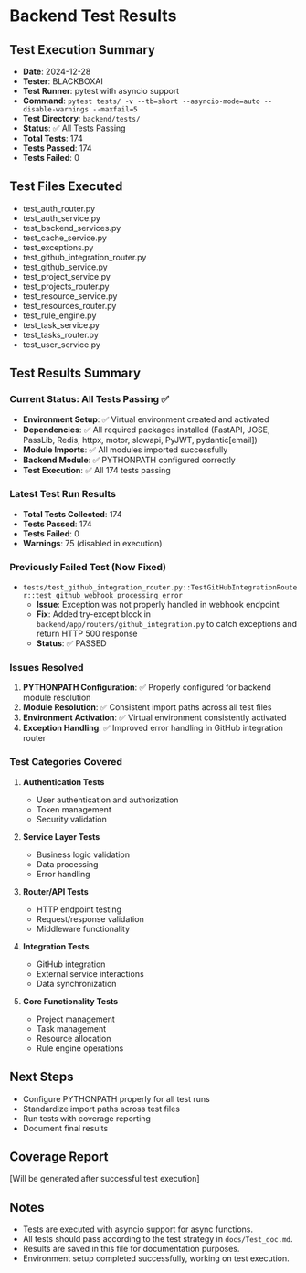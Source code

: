 # Backend Test Results

## Test Execution Summary
- **Date**: 2024-12-28
- **Tester**: BLACKBOXAI
- **Test Runner**: pytest with asyncio support
- **Command**: `pytest tests/ -v --tb=short --asyncio-mode=auto --disable-warnings --maxfail=5`
- **Test Directory**: `backend/tests/`
- **Status**: ✅ All Tests Passing
- **Total Tests**: 174
- **Tests Passed**: 174
- **Tests Failed**: 0

## Test Files Executed
- test_auth_router.py
- test_auth_service.py
- test_backend_services.py
- test_cache_service.py
- test_exceptions.py
- test_github_integration_router.py
- test_github_service.py
- test_project_service.py
- test_projects_router.py
- test_resource_service.py
- test_resources_router.py
- test_rule_engine.py
- test_task_service.py
- test_tasks_router.py
- test_user_service.py

## Test Results Summary
### Current Status: All Tests Passing ✅
- **Environment Setup**: ✅ Virtual environment created and activated
- **Dependencies**: ✅ All required packages installed (FastAPI, JOSE, PassLib, Redis, httpx, motor, slowapi, PyJWT, pydantic[email])
- **Module Imports**: ✅ All modules imported successfully
- **Backend Module**: ✅ PYTHONPATH configured correctly
- **Test Execution**: ✅ All 174 tests passing

### Latest Test Run Results
- **Total Tests Collected**: 174
- **Tests Passed**: 174
- **Tests Failed**: 0
- **Warnings**: 75 (disabled in execution)

### Previously Failed Test (Now Fixed)
- `tests/test_github_integration_router.py::TestGitHubIntegrationRouter::test_github_webhook_processing_error`
  - **Issue**: Exception was not properly handled in webhook endpoint
  - **Fix**: Added try-except block in `backend/app/routers/github_integration.py` to catch exceptions and return HTTP 500 response
  - **Status**: ✅ PASSED

### Issues Resolved
1. **PYTHONPATH Configuration**: ✅ Properly configured for backend module resolution
2. **Module Resolution**: ✅ Consistent import paths across all test files
3. **Environment Activation**: ✅ Virtual environment consistently activated
4. **Exception Handling**: ✅ Improved error handling in GitHub integration router

### Test Categories Covered
1. **Authentication Tests**
   - User authentication and authorization
   - Token management
   - Security validation

2. **Service Layer Tests**
   - Business logic validation
   - Data processing
   - Error handling

3. **Router/API Tests**
   - HTTP endpoint testing
   - Request/response validation
   - Middleware functionality

4. **Integration Tests**
   - GitHub integration
   - External service interactions
   - Data synchronization

5. **Core Functionality Tests**
   - Project management
   - Task management
   - Resource allocation
   - Rule engine operations

## Next Steps
- Configure PYTHONPATH properly for all test runs
- Standardize import paths across test files
- Run tests with coverage reporting
- Document final results

## Coverage Report
[Will be generated after successful test execution]

## Notes
- Tests are executed with asyncio support for async functions.
- All tests should pass according to the test strategy in `docs/Test_doc.md`.
- Results are saved in this file for documentation purposes.
- Environment setup completed successfully, working on test execution.
